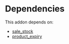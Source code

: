 # Dependencies

This addon depends on:

- [sale_stock](../../odoo-bringout-oca-ocb-sale_stock)
- [product_expiry](../../odoo-bringout-oca-ocb-product_expiry)
